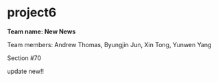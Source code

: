 # project6
**Team name: New News**

Team members: Andrew Thomas, Byungjin Jun, Xin Tong, Yunwen Yang

Section #70

update new!!
